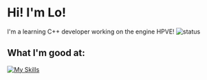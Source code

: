 #  Hi! I'm Lo!
I'm a learning C++ developer working on the engine HPVE!
![status](https://img.shields.io/badge/status-alive-green)

## What I'm good at:
[![My Skills](https://skillicons.dev/icons?i=robloxstudio,blender&perline=3)](https://skillicons.dev)


